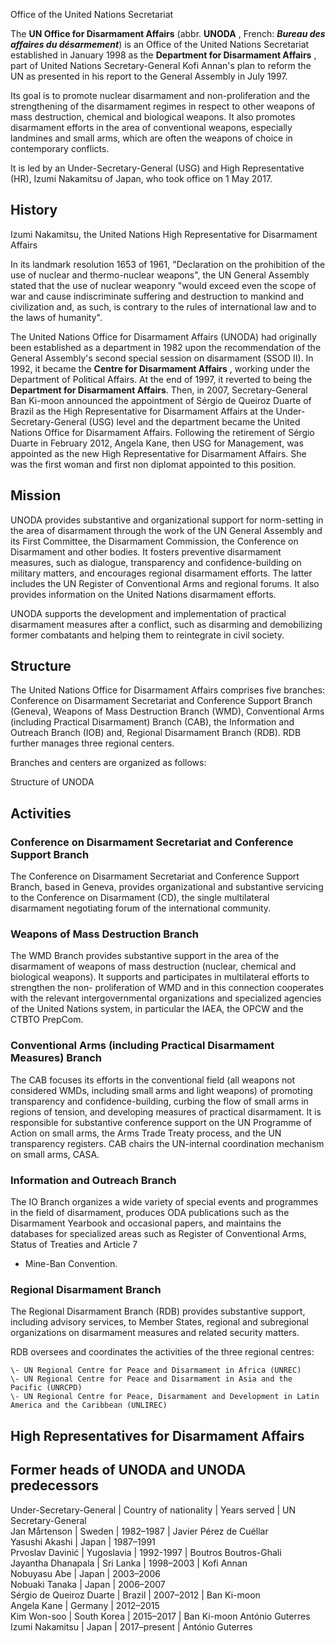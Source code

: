 Office of the United Nations Secretariat

The **UN Office for Disarmament Affairs** (abbr. **UNODA** , French: _**Bureau
des affaires du désarmement**_) is an Office of the United Nations Secretariat
established in January 1998 as the **Department for Disarmament Affairs** ,
part of United Nations Secretary-General Kofi Annan's plan to reform the UN as
presented in his report to the General Assembly in July 1997.

Its goal is to promote nuclear disarmament and non-proliferation and the
strengthening of the disarmament regimes in respect to other weapons of mass
destruction, chemical and biological weapons. It also promotes disarmament
efforts in the area of conventional weapons, especially landmines and small
arms, which are often the weapons of choice in contemporary conflicts.

It is led by an Under-Secretary-General (USG) and High Representative (HR),
Izumi Nakamitsu of Japan, who took office on 1 May 2017.

## History

Izumi Nakamitsu, the United Nations High Representative for Disarmament
Affairs

In its landmark resolution 1653 of 1961, "Declaration on the prohibition of
the use of nuclear and thermo-nuclear weapons", the UN General Assembly stated
that the use of nuclear weaponry "would exceed even the scope of war and cause
indiscriminate suffering and destruction to mankind and civilization and, as
such, is contrary to the rules of international law and to the laws of
humanity".

The United Nations Office for Disarmament Affairs (UNODA) had originally been
established as a department in 1982 upon the recommendation of the General
Assembly's second special session on disarmament (SSOD II). In 1992, it became
the **Centre for Disarmament Affairs** , working under the Department of
Political Affairs. At the end of 1997, it reverted to being the **Department
for Disarmament Affairs**. Then, in 2007, Secretary-General Ban Ki-moon
announced the appointment of Sérgio de Queiroz Duarte of Brazil as the High
Representative for Disarmament Affairs at the Under-Secretary-General (USG)
level and the department became the United Nations Office for Disarmament
Affairs. Following the retirement of Sérgio Duarte in February 2012, Angela
Kane, then USG for Management, was appointed as the new High Representative
for Disarmament Affairs. She was the first woman and first non diplomat
appointed to this position.

## Mission

UNODA provides substantive and organizational support for norm-setting in the
area of disarmament through the work of the UN General Assembly and its First
Committee, the Disarmament Commission, the Conference on Disarmament and other
bodies. It fosters preventive disarmament measures, such as dialogue,
transparency and confidence-building on military matters, and encourages
regional disarmament efforts. The latter includes the UN Register of
Conventional Arms and regional forums. It also provides information on the
United Nations disarmament efforts.

UNODA supports the development and implementation of practical disarmament
measures after a conflict, such as disarming and demobilizing former
combatants and helping them to reintegrate in civil society.

## Structure

The United Nations Office for Disarmament Affairs comprises five branches:
Conference on Disarmament Secretariat and Conference Support Branch (Geneva),
Weapons of Mass Destruction Branch (WMD), Conventional Arms (including
Practical Disarmament) Branch (CAB), the Information and Outreach Branch (IOB)
and, Regional Disarmament Branch (RDB). RDB further manages three regional
centers.

Branches and centers are organized as follows:

Structure of UNODA

## Activities

### Conference on Disarmament Secretariat and Conference Support Branch

The Conference on Disarmament Secretariat and Conference Support Branch, based
in Geneva, provides organizational and substantive servicing to the Conference
on Disarmament (CD), the single multilateral disarmament negotiating forum of
the international community.

### Weapons of Mass Destruction Branch

The WMD Branch provides substantive support in the area of the disarmament of
weapons of mass destruction (nuclear, chemical and biological weapons). It
supports and participates in multilateral efforts to strengthen the non-
proliferation of WMD and in this connection cooperates with the relevant
intergovernmental organizations and specialized agencies of the United Nations
system, in particular the IAEA, the OPCW and the CTBTO PrepCom.

### Conventional Arms (including Practical Disarmament Measures) Branch

The CAB focuses its efforts in the conventional field (all weapons not
considered WMDs, including small arms and light weapons) of promoting
transparency and confidence-building, curbing the flow of small arms in
regions of tension, and developing measures of practical disarmament. It is
responsible for substantive conference support on the UN Programme of Action
on small arms, the Arms Trade Treaty process, and the UN transparency
registers. CAB chairs the UN-internal coordination mechanism on small arms,
CASA.

### Information and Outreach Branch

The IO Branch organizes a wide variety of special events and programmes in the
field of disarmament, produces ODA publications such as the Disarmament
Yearbook and occasional papers, and maintains the databases for specialized
areas such as Register of Conventional Arms, Status of Treaties and Article 7
- Mine-Ban Convention.

### Regional Disarmament Branch

The Regional Disarmament Branch (RDB) provides substantive support, including
advisory services, to Member States, regional and subregional organizations on
disarmament measures and related security matters.

RDB oversees and coordinates the activities of the three regional centres:

    \- UN Regional Centre for Peace and Disarmament in Africa (UNREC)
    \- UN Regional Centre for Peace and Disarmament in Asia and the Pacific (UNRCPD)
    \- UN Regional Centre for Peace, Disarmament and Development in Latin America and the Caribbean (UNLIREC)

## High Representatives for Disarmament Affairs

Former heads of UNODA and UNODA predecessors  
---  
Under-Secretary-General | Country of nationality  | Years served  | UN Secretary-General  
Jan Mårtenson |  Sweden | 1982–1987  | Javier Pérez de Cuéllar  
Yasushi Akashi  |  Japan | 1987–1991   
Prvoslav Davinić  |  Yugoslavia | 1992-1997  | Boutros Boutros-Ghali  
Jayantha Dhanapala |  Sri Lanka | 1998–2003  | Kofi Annan  
Nobuyasu Abe  |  Japan | 2003–2006   
Nobuaki Tanaka  |  Japan | 2006–2007   
Sérgio de Queiroz Duarte |  Brazil | 2007–2012  | Ban Ki-moon  
Angela Kane |  Germany | 2012–2015   
Kim Won-soo |  South Korea | 2015–2017  | Ban Ki-moon António Guterres  
Izumi Nakamitsu |  Japan | 2017–present  | António Guterres